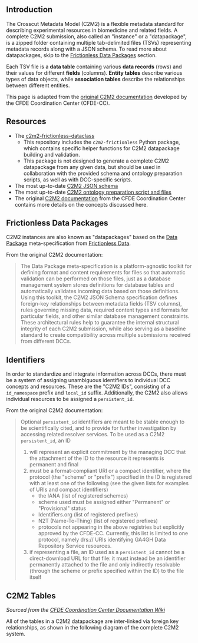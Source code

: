 ## Introduction
The Crosscut Metadata Model (C2M2) is a flexible metadata standard for describing experimental resources in biomedicine and related fields. A complete C2M2 submission, also called an "instance" or a "datapackage", is a zipped folder containing multiple tab-delimited files (TSVs) representing metadata records along with a JSON schema. To read more about datapackages, skip to the [Frictionless Data Packages](#frictionless-data-packages) section. 

Each TSV file is a **data table** containing various **data records** (rows) and their values for different **fields** (columns). **Entity tables** describe various types of data objects, while **association tables** describe the relationships between different entities. 

This page is adapted from the [original C2M2 documentation](https://github.com/nih-cfde/published-documentation) developed by the CFDE Coordination Center (CFDE-CC). 

## Resources
* The [c2m2-frictionless-dataclass](https://github.com/nih-cfde/c2m2-frictionless-dataclass/tree/main) 
    - This repository includes the `c2m2-frictionless` Python package, which contains specific helper functions for C2M2 datapackage building and validation. 
    - This package is not designed to generate a complete C2M2 datapackage from any given data, but should be used in collaboration with the provided schema and ontology preparation scripts, as well as with DCC-specific scripts.
* The most up-to-date [C2M2 JSON schema](https://osf.io/c63aw/)
* The most up-to-date [C2M2 ontology preparation script and files](https://osf.io/bq6k9/)
* The original [C2M2 documentation](https://github.com/nih-cfde/c2m2/blob/master/draft-C2M2_specification/README.md) from the CFDE Coordination Center contains more details on the concepts discussed here.

## Frictionless Data Packages
C2M2 instances are also known as "datapackages" based on the [Data Package](http://frictionlessdata.io/docs/data-package/) meta-specification from [Frictionless Data](http://frictionlessdata.io/). 

From the original C2M2 documentation: 
> The Data Package meta-specification is a platform-agnostic toolkit for defining format and content requirements for files so that automatic validation can be performed on those files, just as a database management system stores definitions for database tables and automatically validates incoming data based on those definitions. Using this toolkit, the C2M2 JSON Schema specification defines foreign-key relationships between metadata fields (TSV columns), rules governing missing data, required content types and formats for particular fields, and other similar database management constraints. These architectural rules help to guarantee the internal structural integrity of each C2M2 submission, while also serving as a baseline standard to create compatibility across multiple submissions received from different DCCs.

## Identifiers
In order to standardize and integrate information across DCCs, there must be a system of assigning unambiguous identifiers to individual DCC concepts and resources. These are the "C2M2 IDs", consisting of a `id_namespace` prefix and `local_id` suffix. Additionally, the C2M2 also allows individual resources to be assigned a `persistent_id`. 

From the original C2M2 documentation: 
> Optional `persistent_id` identifiers are meant to be stable enough to be scientifically cited, and to provide for further investigation by accessing related resolver services. To be used as a C2M2 `persistent_id`, an ID
> 1. will represent an explicit commitment by the managing DCC that the attachment of the ID to the resource it represents is permanent and final
> 2. must be a format-compliant URI or a compact identifier, where the protocol (the "scheme" or "prefix") specified in the ID is registered with at least one of the following (see the given lists for examples of URIs and compact identifiers)
>     - the IANA (list of registered schemes)
>     - scheme used must be assigned either "Permanent" or "Provisional" status
>     - Identifiers.org (list of registered prefixes)
>     - N2T (Name-To-Thing) (list of registered prefixes)
>     - protocols not appearing in the above registries but explicitly approved by the CFDE-CC. Currently, this list is limited to one protocol, namely drs:// URIs identifying GA4GH Data Repository Service resources.
> 3. if representing a file, an ID used as a `persistent_id` cannot be a direct-download URL for that file: it must instead be an identifier permanently attached to the file and only indirectly resolvable (through the scheme or prefix specified within the ID) to the file itself

## C2M2 Tables

*Sourced from the [CFDE Coordination Center Documentation Wiki](https://github.com/nih-cfde/published-documentation/wiki/C2M2-Table-Summary)*

All of the tables in a C2M2 datapackage are inter-linked via foreign key relationships, as shown in the following diagram of the complete C2M2 system. 